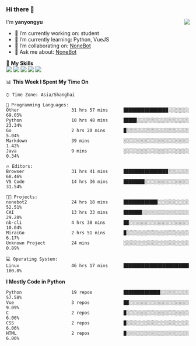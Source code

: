 ### Hi there 👋

<a href="#">
  <img align="right" src="https://github-readme-stats.vercel.app/api?username=yanyongyu&count_private=true&show_icons=true&bg_color=15,f2f7fd,E0EAFC" />
</a>

I'm **yanyongyu**

- 🔭 I’m currently working on: student
- 🌱 I’m currently learning: Python, VueJS
- 👯 I’m collaborating on: [NoneBot](https://github.com/nonebot)
- 💬 Ask me about: [NoneBot](https://github.com/nonebot)

🌟 **My Skills**  
![](https://img.shields.io/badge/-Python-3e74a2?style=flat-square&logo=Python&logoColor=fff)
![](https://img.shields.io/badge/-Vue-4fc08d?style=flat-square&logo=Vue.js&logoColor=fff)
![](https://img.shields.io/badge/-Node.js-339933?style=flat-square&logo=Node.js&logoColor=fff)
![](https://img.shields.io/badge/-Docker-2496ED?style=flat-square&logo=Docker&logoColor=fff)
![](https://img.shields.io/badge/-Linux-000000?style=flat-square&logo=Linux&logoColor=fff)

<!--START_SECTION:waka-->
📊 **This Week I Spent My Time On** 

```text
⌚︎ Time Zone: Asia/Shanghai

💬 Programming Languages: 
Other                    31 hrs 57 mins      █████████████████░░░░░░░░   69.05% 
Python                   10 hrs 48 mins      █████░░░░░░░░░░░░░░░░░░░░   23.34% 
Go                       2 hrs 20 mins       █░░░░░░░░░░░░░░░░░░░░░░░░   5.04% 
Markdown                 39 mins             ░░░░░░░░░░░░░░░░░░░░░░░░░   1.42% 
Java                     9 mins              ░░░░░░░░░░░░░░░░░░░░░░░░░   0.34%

🔥 Editors: 
Browser                  31 hrs 41 mins      █████████████████░░░░░░░░   68.46% 
VS Code                  14 hrs 36 mins      ████████░░░░░░░░░░░░░░░░░   31.54%

🐱‍💻 Projects: 
nonebot2                 24 hrs 18 mins      █████████████░░░░░░░░░░░░   52.51% 
CAI                      13 hrs 33 mins      ███████░░░░░░░░░░░░░░░░░░   29.28% 
nb-cli                   4 hrs 38 mins       ██░░░░░░░░░░░░░░░░░░░░░░░   10.04% 
MiraiGo                  2 hrs 51 mins       █░░░░░░░░░░░░░░░░░░░░░░░░   6.17% 
Unknown Project          24 mins             ░░░░░░░░░░░░░░░░░░░░░░░░░   0.89%

💻 Operating System: 
Linux                    46 hrs 17 mins      █████████████████████████   100.0%

```

**I Mostly Code in Python** 

```text
Python                   19 repos            ██████████████░░░░░░░░░░░   57.58% 
Vue                      3 repos             ██░░░░░░░░░░░░░░░░░░░░░░░   9.09% 
C                        2 repos             █░░░░░░░░░░░░░░░░░░░░░░░░   6.06% 
CSS                      2 repos             █░░░░░░░░░░░░░░░░░░░░░░░░   6.06% 
HTML                     2 repos             █░░░░░░░░░░░░░░░░░░░░░░░░   6.06%

```



<!--END_SECTION:waka-->
